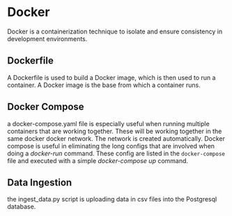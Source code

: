 # Docker

Docker is a containerization technique to isolate and ensure consistency in development environments.

## Dockerfile

A Dockerfile is used to build a Docker image, which is then used to run a container. A Docker image is the base from which a container runs.

## Docker Compose
a docker-compose.yaml file is especially useful when running multiple containers that are working together. These will be working together in the same docker docker network. The network is created automatically.
Docker compose is useful in eliminating the long configs that are involved when doing a *docker-run* command. These config are listed in the `docker-compose` file and executed with a simple *docker-compose up* command.

## Data Ingestion
the ingest_data.py script is uploading data in csv files into the Postgresql database.